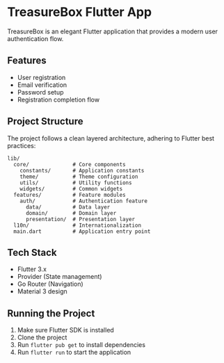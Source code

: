 # TreasureBox Flutter App

TreasureBox is an elegant Flutter application that provides a modern user authentication flow.

## Features

- User registration
- Email verification
- Password setup
- Registration completion flow

## Project Structure

The project follows a clean layered architecture, adhering to Flutter best practices:

```
lib/
  core/              # Core components
    constants/       # Application constants
    theme/           # Theme configuration
    utils/           # Utility functions
    widgets/         # Common widgets
  features/          # Feature modules
    auth/            # Authentication feature
      data/          # Data layer
      domain/        # Domain layer
      presentation/  # Presentation layer
  l10n/              # Internationalization
  main.dart          # Application entry point
```

## Tech Stack

- Flutter 3.x
- Provider (State management)
- Go Router (Navigation)
- Material 3 design

## Running the Project

1. Make sure Flutter SDK is installed
2. Clone the project
3. Run `flutter pub get` to install dependencies
4. Run `flutter run` to start the application
